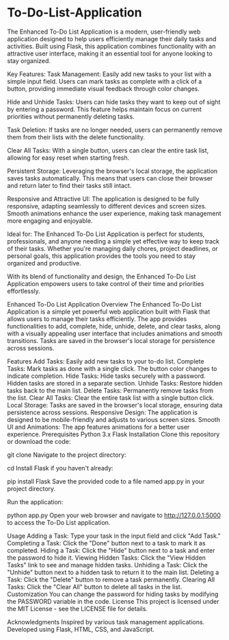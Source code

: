 # To-Do-List-Application
The Enhanced To-Do List Application is a modern, user-friendly web application designed to help users efficiently manage their daily tasks and activities. Built using Flask, this application combines functionality with an attractive user interface, making it an essential tool for anyone looking to stay organized.


Key Features:
Task Management: Easily add new tasks to your list with a simple input field. Users can mark tasks as complete with a click of a button, providing immediate visual feedback through color changes.

Hide and Unhide Tasks: Users can hide tasks they want to keep out of sight by entering a password. This feature helps maintain focus on current priorities without permanently deleting tasks.

Task Deletion: If tasks are no longer needed, users can permanently remove them from their lists with the delete functionality.

Clear All Tasks: With a single button, users can clear the entire task list, allowing for easy reset when starting fresh.

Persistent Storage: Leveraging the browser's local storage, the application saves tasks automatically. This means that users can close their browser and return later to find their tasks still intact.

Responsive and Attractive UI: The application is designed to be fully responsive, adapting seamlessly to different devices and screen sizes. Smooth animations enhance the user experience, making task management more engaging and enjoyable.

Ideal for:
The Enhanced To-Do List Application is perfect for students, professionals, and anyone needing a simple yet effective way to keep track of their tasks. Whether you're managing daily chores, project deadlines, or personal goals, this application provides the tools you need to stay organized and productive.

With its blend of functionality and design, the Enhanced To-Do List Application empowers users to take control of their time and priorities effortlessly.


Enhanced To-Do List Application
Overview
The Enhanced To-Do List Application is a simple yet powerful web application built with Flask that allows users to manage their tasks efficiently. The app provides functionalities to add, complete, hide, unhide, delete, and clear tasks, along with a visually appealing user interface that includes animations and smooth transitions. Tasks are saved in the browser's local storage for persistence across sessions.

Features
Add Tasks: Easily add new tasks to your to-do list.
Complete Tasks: Mark tasks as done with a single click. The button color changes to indicate completion.
Hide Tasks: Hide tasks securely with a password. Hidden tasks are stored in a separate section.
Unhide Tasks: Restore hidden tasks back to the main list.
Delete Tasks: Permanently remove tasks from the list.
Clear All Tasks: Clear the entire task list with a single button click.
Local Storage: Tasks are saved in the browser's local storage, ensuring data persistence across sessions.
Responsive Design: The application is designed to be mobile-friendly and adjusts to various screen sizes.
Smooth UI and Animations: The app features animations for a better user experience.
Prerequisites
Python 3.x
Flask
Installation
Clone this repository or download the code:


git clone <repository-url>
Navigate to the project directory:

cd <project-directory>
Install Flask if you haven't already:

pip install Flask
Save the provided code to a file named app.py in your project directory.

Run the application:

python app.py
Open your web browser and navigate to http://127.0.0.1:5000 to access the To-Do List application.

Usage
Adding a Task: Type your task in the input field and click "Add Task."
Completing a Task: Click the "Done" button next to a task to mark it as completed.
Hiding a Task: Click the "Hide" button next to a task and enter the password to hide it.
Viewing Hidden Tasks: Click the "View Hidden Tasks" link to see and manage hidden tasks.
Unhiding a Task: Click the "Unhide" button next to a hidden task to return it to the main list.
Deleting a Task: Click the "Delete" button to remove a task permanently.
Clearing All Tasks: Click the "Clear All" button to delete all tasks in the list.
Customization
You can change the password for hiding tasks by modifying the PASSWORD variable in the code.
License
This project is licensed under the MIT License - see the LICENSE file for details.

Acknowledgments
Inspired by various task management applications.
Developed using Flask, HTML, CSS, and JavaScript.
